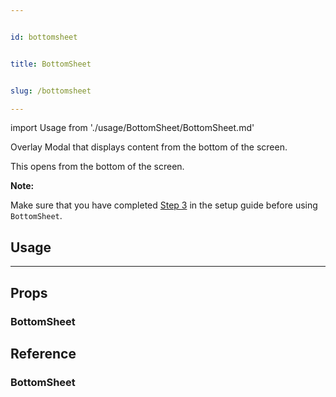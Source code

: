 ```yaml
---


id: bottomsheet


title: BottomSheet


slug: /bottomsheet

---
```




import Usage from './usage/BottomSheet/BottomSheet.md'



Overlay Modal that displays content from the bottom of the screen.

This opens from the bottom of the screen.

**Note:**

Make sure that you have completed [Step 3](getting_started.md#step-3-setup-react-native-safe-area-context) in the setup guide before using `BottomSheet`.



## Usage


<Usage />

---


## Props

### BottomSheet




## Reference

### BottomSheet

